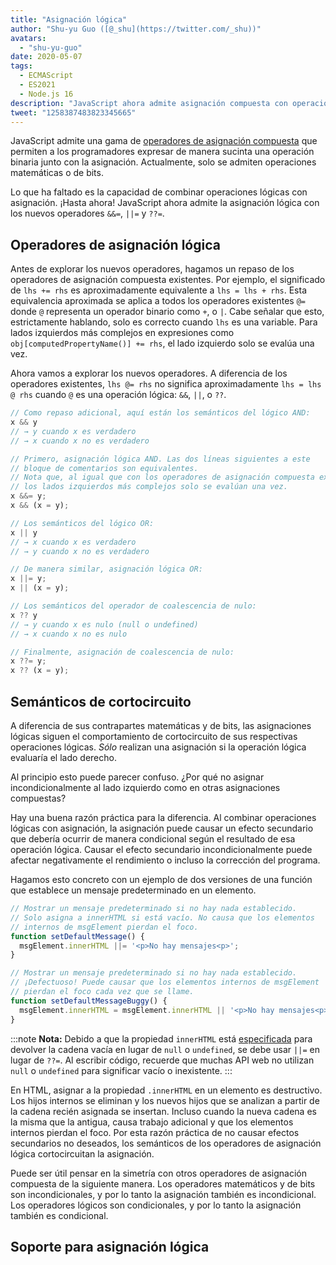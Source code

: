 ```yaml
---
title: "Asignación lógica"
author: "Shu-yu Guo ([@_shu](https://twitter.com/_shu))"
avatars: 
  - "shu-yu-guo"
date: 2020-05-07
tags: 
  - ECMAScript
  - ES2021
  - Node.js 16
description: "JavaScript ahora admite asignación compuesta con operaciones lógicas."
tweet: "1258387483823345665"
---
```

JavaScript admite una gama de [operadores de asignación compuesta](https://developer.mozilla.org/en-US/docs/Web/JavaScript/Reference/Operators/Assignment_Operators) que permiten a los programadores expresar de manera sucinta una operación binaria junto con la asignación. Actualmente, solo se admiten operaciones matemáticas o de bits.

<!--truncate-->
Lo que ha faltado es la capacidad de combinar operaciones lógicas con asignación. ¡Hasta ahora! JavaScript ahora admite la asignación lógica con los nuevos operadores `&&=`, `||=` y `??=`.

## Operadores de asignación lógica

Antes de explorar los nuevos operadores, hagamos un repaso de los operadores de asignación compuesta existentes. Por ejemplo, el significado de `lhs += rhs` es aproximadamente equivalente a `lhs = lhs + rhs`. Esta equivalencia aproximada se aplica a todos los operadores existentes `@=` donde `@` representa un operador binario como `+`, o `|`. Cabe señalar que esto, estrictamente hablando, solo es correcto cuando `lhs` es una variable. Para lados izquierdos más complejos en expresiones como `obj[computedPropertyName()] += rhs`, el lado izquierdo solo se evalúa una vez.

Ahora vamos a explorar los nuevos operadores. A diferencia de los operadores existentes, `lhs @= rhs` no significa aproximadamente `lhs = lhs @ rhs` cuando `@` es una operación lógica: `&&`, `||`, o `??`.

```js
// Como repaso adicional, aquí están los semánticos del lógico AND:
x && y
// → y cuando x es verdadero
// → x cuando x no es verdadero

// Primero, asignación lógica AND. Las dos líneas siguientes a este
// bloque de comentarios son equivalentes.
// Nota que, al igual que con los operadores de asignación compuesta existentes,
// los lados izquierdos más complejos solo se evalúan una vez.
x &&= y;
x && (x = y);

// Los semánticos del lógico OR:
x || y
// → x cuando x es verdadero
// → y cuando x no es verdadero

// De manera similar, asignación lógica OR:
x ||= y;
x || (x = y);

// Los semánticos del operador de coalescencia de nulo:
x ?? y
// → y cuando x es nulo (null o undefined)
// → x cuando x no es nulo

// Finalmente, asignación de coalescencia de nulo:
x ??= y;
x ?? (x = y);
```

## Semánticos de cortocircuito

A diferencia de sus contrapartes matemáticas y de bits, las asignaciones lógicas siguen el comportamiento de cortocircuito de sus respectivas operaciones lógicas. _Sólo_ realizan una asignación si la operación lógica evaluaría el lado derecho.

Al principio esto puede parecer confuso. ¿Por qué no asignar incondicionalmente al lado izquierdo como en otras asignaciones compuestas?

Hay una buena razón práctica para la diferencia. Al combinar operaciones lógicas con asignación, la asignación puede causar un efecto secundario que debería ocurrir de manera condicional según el resultado de esa operación lógica. Causar el efecto secundario incondicionalmente puede afectar negativamente el rendimiento o incluso la corrección del programa.

Hagamos esto concreto con un ejemplo de dos versiones de una función que establece un mensaje predeterminado en un elemento.

```js
// Mostrar un mensaje predeterminado si no hay nada establecido.
// Solo asigna a innerHTML si está vacío. No causa que los elementos
// internos de msgElement pierdan el foco.
function setDefaultMessage() {
  msgElement.innerHTML ||= '<p>No hay mensajes<p>';
}

// Mostrar un mensaje predeterminado si no hay nada establecido.
// ¡Defectuoso! Puede causar que los elementos internos de msgElement
// pierdan el foco cada vez que se llame.
function setDefaultMessageBuggy() {
  msgElement.innerHTML = msgElement.innerHTML || '<p>No hay mensajes<p>';
}
```

:::note
**Nota:** Debido a que la propiedad `innerHTML` está [especificada](https://w3c.github.io/DOM-Parsing/#dom-innerhtml-innerhtml) para devolver la cadena vacía en lugar de `null` o `undefined`, se debe usar `||=` en lugar de `??=`. Al escribir código, recuerde que muchas API web no utilizan `null` o `undefined` para significar vacío o inexistente.
:::

En HTML, asignar a la propiedad `.innerHTML` en un elemento es destructivo. Los hijos internos se eliminan y los nuevos hijos que se analizan a partir de la cadena recién asignada se insertan. Incluso cuando la nueva cadena es la misma que la antigua, causa trabajo adicional y que los elementos internos pierdan el foco. Por esta razón práctica de no causar efectos secundarios no deseados, los semánticos de los operadores de asignación lógica cortocircuitan la asignación.

Puede ser útil pensar en la simetría con otros operadores de asignación compuesta de la siguiente manera. Los operadores matemáticos y de bits son incondicionales, y por lo tanto la asignación también es incondicional. Los operadores lógicos son condicionales, y por lo tanto la asignación también es condicional.

## Soporte para asignación lógica

<feature-support chrome="85"
                 firefox="79 https://bugzilla.mozilla.org/show_bug.cgi?id=1629106"
                 safari="14 https://developer.apple.com/documentation/safari-release-notes/safari-14-beta-release-notes#New-Features:~:text=Compatibilidad%20con%20los%20operadores%20de%20asignación%20lógica%20añadida."
                 nodejs="16"
                 babel="sí https://babeljs.io/docs/en/babel-plugin-proposal-logical-assignment-operators"></feature-support>
